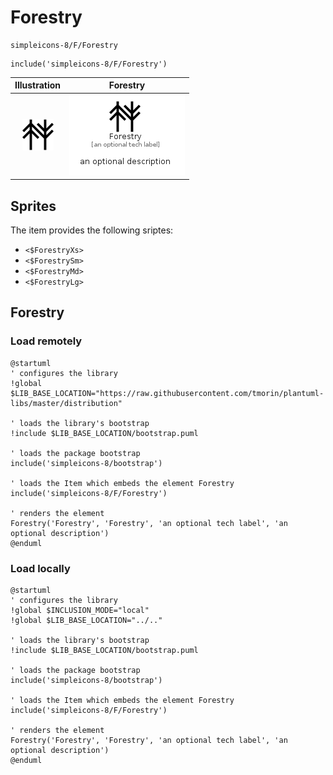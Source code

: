 # Forestry


```text
simpleicons-8/F/Forestry
```

```text
include('simpleicons-8/F/Forestry')
```



| Illustration | Forestry |
| :---: | :---: |
| ![illustration for Illustration](../../simpleicons-8/F/Forestry.png) | ![illustration for Forestry](../../simpleicons-8/F/Forestry.Local.png) |



## Sprites
The item provides the following sriptes:

- `<$ForestryXs>`
- `<$ForestrySm>`
- `<$ForestryMd>`
- `<$ForestryLg>`





## Forestry

### Load remotely
```plantuml
@startuml
' configures the library
!global $LIB_BASE_LOCATION="https://raw.githubusercontent.com/tmorin/plantuml-libs/master/distribution"

' loads the library's bootstrap
!include $LIB_BASE_LOCATION/bootstrap.puml

' loads the package bootstrap
include('simpleicons-8/bootstrap')

' loads the Item which embeds the element Forestry
include('simpleicons-8/F/Forestry')

' renders the element
Forestry('Forestry', 'Forestry', 'an optional tech label', 'an optional description')
@enduml
```

### Load locally
```plantuml
@startuml
' configures the library
!global $INCLUSION_MODE="local"
!global $LIB_BASE_LOCATION="../.."

' loads the library's bootstrap
!include $LIB_BASE_LOCATION/bootstrap.puml

' loads the package bootstrap
include('simpleicons-8/bootstrap')

' loads the Item which embeds the element Forestry
include('simpleicons-8/F/Forestry')

' renders the element
Forestry('Forestry', 'Forestry', 'an optional tech label', 'an optional description')
@enduml
```

